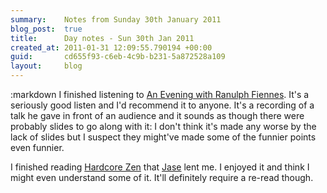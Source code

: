 ```yaml
---
summary:    Notes from Sunday 30th January 2011
blog_post:  true
title:      Day notes - Sun 30th Jan 2011
created_at: 2011-01-31 12:09:55.790194 +00:00
guid:       cd655f93-c6eb-4c9b-b231-5a872528a109
layout:     blog
---
```

:markdown
  I finished listening to [An Evening with Ranulph Fiennes](http://www.audible.co.uk/aduk/site/product.jsp?p=BK_HODD_000094UK).  It's a seriously good listen and I'd recommend it to anyone.  It's a recording of a talk he gave in front of an audience and it sounds as though there were probably slides to go along with it: I don't think it's made any worse by the lack of slides but I suspect they might've made some of the funnier points even funnier.

  I finished reading [Hardcore Zen](http://www.amazon.co.uk/Hardcore-Zen-Monster-Movies-Reality/dp/086171380X) that [Jase](http://jasoncale.com/) lent me.  I enjoyed it and think I might even understand some of it.  It'll definitely require a re-read though.
